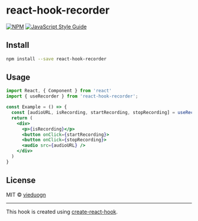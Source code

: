 # react-hook-recorder

>

[![NPM](https://img.shields.io/npm/v/react-hook-recorder.svg)](https://www.npmjs.com/package/react-hook-recorder) [![JavaScript Style Guide](https://img.shields.io/badge/code_style-standard-brightgreen.svg)](https://standardjs.com)

## Install

```bash
npm install --save react-hook-recorder
```

## Usage

```jsx
import React, { Component } from 'react'
import { useRecorder } from 'react-hook-recorder';

const Example = () => {
  const [audioURL, isRecording, startRecording, stopRecording] = useRecorder();
  return (
    <div>
      <p>{isRecording}</p>
      <button onClick={startRecording}>
      <button onClick={stopRecording}>
      <audio src={audioURL} />
    </div>
  )
}
```

## License

MIT © [vieduogn](https://github.com/vieduogn)

---

This hook is created using [create-react-hook](https://github.com/hermanya/create-react-hook).
